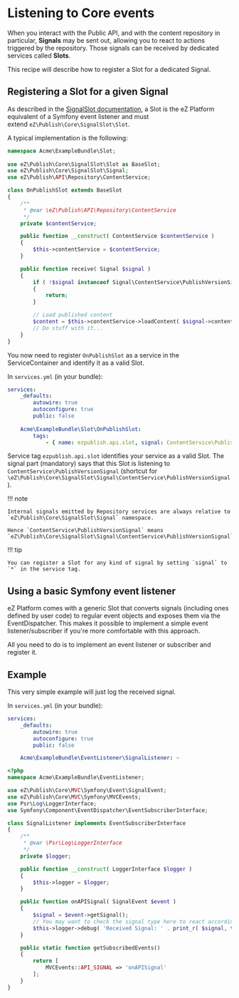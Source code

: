 # Listening to Core events

When you interact with the Public API, and with the content repository in particular, **Signals** may be sent out,
allowing you to react to actions triggered by the repository.
Those signals can be received by dedicated services called **Slots**.

This recipe will describe how to register a Slot for a dedicated Signal.

## Registering a Slot for a given Signal

As described in the [SignalSlot documentation](../guide/signalslots.md),
a Slot is the eZ Platform equivalent of a Symfony event listener and must extend `eZ\Publish\Core\SignalSlot\Slot`.

A typical implementation is the following:

``` php
namespace Acme\ExampleBundle\Slot;
 
use eZ\Publish\Core\SignalSlot\Slot as BaseSlot;
use eZ\Publish\Core\SignalSlot\Signal;
use eZ\Publish\API\Repository\ContentService;

class OnPublishSlot extends BaseSlot
{
    /**
     * @var \eZ\Publish\API\Repository\ContentService
     */
    private $contentService;

    public function __construct( ContentService $contentService )
    {
        $this->contentService = $contentService;
    }

    public function receive( Signal $signal )
    {
        if ( !$signal instanceof Signal\ContentService\PublishVersionSignal )
        {
            return;
        }

        // Load published content
        $content = $this->contentService->loadContent( $signal->contentId, null, $signal->versionNo );
        // Do stuff with it...
    }
}
```

You now need to register `OnPublishSlot` as a service in the ServiceContainer and identify it as a valid Slot.

In `services.yml` (in your bundle):

``` yaml
services:
    _defaults:
        autowire: true
        autoconfigure: true
        public: false
 
    Acme\ExampleBundle\Slot\OnPublishSlot:
        tags:
            - { name: ezpublish.api.slot, signal: ContentService\PublishVersionSignal }
```

Service tag `ezpublish.api.slot` identifies your service as a valid Slot.
The signal part (mandatory) says that this Slot is listening to `ContentService\PublishVersionSignal`
(shortcut for `\eZ\Publish\Core\SignalSlot\Signal\ContentService\PublishVersionSignal`).

!!! note

    Internal signals emitted by Repository services are always relative to `eZ\Publish\Core\SignalSlot\Signal` namespace.

    Hence `ContentService\PublishVersionSignal` means `eZ\Publish\Core\SignalSlot\Signal\ContentService\PublishVersionSignal`.

!!! tip

    You can register a Slot for any kind of signal by setting `signal` to `*` in the service tag.

## Using a basic Symfony event listener

eZ Platform comes with a generic Slot that converts signals (including ones defined by user code)
to regular event objects and exposes them via the EventDispatcher.
This makes it possible to implement a simple event listener/subscriber if you're more comfortable with this approach.

All you need to do is to implement an event listener or subscriber and register it.

## Example

This very simple example will just log the received signal.

In `services.yml` (in your bundle):

``` yaml 
services:
    _defaults:
        autowire: true
        autoconfigure: true
        public: false

    Acme\ExampleBundle\EventListener\SignalListener: ~
```

``` php
<?php
namespace Acme\ExampleBundle\EventListener;

use eZ\Publish\Core\MVC\Symfony\Event\SignalEvent;
use eZ\Publish\Core\MVC\Symfony\MVCEvents;
use Psr\Log\LoggerInterface;
use Symfony\Component\EventDispatcher\EventSubscriberInterface;

class SignalListener implements EventSubscriberInterface
{
    /**
     * @var \Psr\Log\LoggerInterface
     */
    private $logger;

    public function __construct( LoggerInterface $logger )
    {
        $this->logger = $logger;
    }

    public function onAPISignal( SignalEvent $event )
    {
        $signal = $event->getSignal();
        // You may want to check the signal type here to react accordingly
        $this->logger->debug( 'Received Signal: ' . print_r( $signal, true ) );
    }

    public static function getSubscribedEvents()
    {
        return [
            MVCEvents::API_SIGNAL => 'onAPISignal'
        ];
    }
}
```
